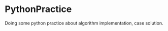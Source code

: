 PythonPractice
==============

Doing some python practice about algorithm implementation, case solution.
